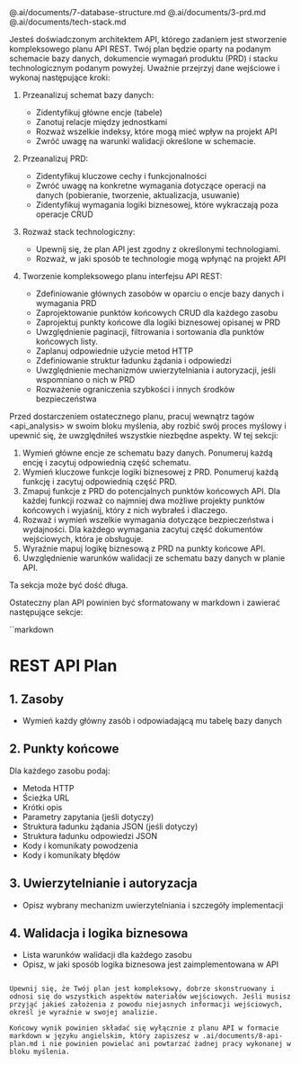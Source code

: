 <db-plan>
@.ai/documents/7-database-structure.md
<db-plan>
<prd>
@.ai/documents/3-prd.md
</prd>

<tech-stack>
@.ai/documents/tech-stack.md
</tech-stack>

Jesteś doświadczonym architektem API, którego zadaniem jest stworzenie kompleksowego planu API REST. Twój plan będzie oparty na podanym schemacie bazy danych, dokumencie wymagań produktu (PRD) i stacku technologicznym podanym powyżej. Uważnie przejrzyj dane wejściowe i wykonaj następujące kroki:

1. Przeanalizuj schemat bazy danych:

   - Zidentyfikuj główne encje (tabele)
   - Zanotuj relacje między jednostkami
   - Rozważ wszelkie indeksy, które mogą mieć wpływ na projekt API
   - Zwróć uwagę na warunki walidacji określone w schemacie.

2. Przeanalizuj PRD:

   - Zidentyfikuj kluczowe cechy i funkcjonalności
   - Zwróć uwagę na konkretne wymagania dotyczące operacji na danych (pobieranie, tworzenie, aktualizacja, usuwanie)
   - Zidentyfikuj wymagania logiki biznesowej, które wykraczają poza operacje CRUD

3. Rozważ stack technologiczny:

   - Upewnij się, że plan API jest zgodny z określonymi technologiami.
   - Rozważ, w jaki sposób te technologie mogą wpłynąć na projekt API

4. Tworzenie kompleksowego planu interfejsu API REST:
   - Zdefiniowanie głównych zasobów w oparciu o encje bazy danych i wymagania PRD
   - Zaprojektowanie punktów końcowych CRUD dla każdego zasobu
   - Zaprojektuj punkty końcowe dla logiki biznesowej opisanej w PRD
   - Uwzględnienie paginacji, filtrowania i sortowania dla punktów końcowych listy.
   - Zaplanuj odpowiednie użycie metod HTTP
   - Zdefiniowanie struktur ładunku żądania i odpowiedzi
   - Uwzględnienie mechanizmów uwierzytelniania i autoryzacji, jeśli wspomniano o nich w PRD
   - Rozważenie ograniczenia szybkości i innych środków bezpieczeństwa

Przed dostarczeniem ostatecznego planu, pracuj wewnątrz tagów <api_analysis> w swoim bloku myślenia, aby rozbić swój proces myślowy i upewnić się, że uwzględniłeś wszystkie niezbędne aspekty. W tej sekcji:

1. Wymień główne encje ze schematu bazy danych. Ponumeruj każdą encję i zacytuj odpowiednią część schematu.
2. Wymień kluczowe funkcje logiki biznesowej z PRD. Ponumeruj każdą funkcję i zacytuj odpowiednią część PRD.
3. Zmapuj funkcje z PRD do potencjalnych punktów końcowych API. Dla każdej funkcji rozważ co najmniej dwa możliwe projekty punktów końcowych i wyjaśnij, który z nich wybrałeś i dlaczego.
4. Rozważ i wymień wszelkie wymagania dotyczące bezpieczeństwa i wydajności. Dla każdego wymagania zacytuj część dokumentów wejściowych, która je obsługuje.
5. Wyraźnie mapuj logikę biznesową z PRD na punkty końcowe API.
6. Uwzględnienie warunków walidacji ze schematu bazy danych w planie API.

Ta sekcja może być dość długa.

Ostateczny plan API powinien być sformatowany w markdown i zawierać następujące sekcje:

``markdown

# REST API Plan

## 1. Zasoby

- Wymień każdy główny zasób i odpowiadającą mu tabelę bazy danych

## 2. Punkty końcowe

Dla każdego zasobu podaj:

- Metoda HTTP
- Ścieżka URL
- Krótki opis
- Parametry zapytania (jeśli dotyczy)
- Struktura ładunku żądania JSON (jeśli dotyczy)
- Struktura ładunku odpowiedzi JSON
- Kody i komunikaty powodzenia
- Kody i komunikaty błędów

## 3. Uwierzytelnianie i autoryzacja

- Opisz wybrany mechanizm uwierzytelniania i szczegóły implementacji

## 4. Walidacja i logika biznesowa

- Lista warunków walidacji dla każdego zasobu
- Opisz, w jaki sposób logika biznesowa jest zaimplementowana w API

```

Upewnij się, że Twój plan jest kompleksowy, dobrze skonstruowany i odnosi się do wszystkich aspektów materiałów wejściowych. Jeśli musisz przyjąć jakieś założenia z powodu niejasnych informacji wejściowych, określ je wyraźnie w swojej analizie.

Końcowy wynik powinien składać się wyłącznie z planu API w formacie markdown w języku angielskim, który zapiszesz w .ai/documents/8-api-plan.md i nie powinien powielać ani powtarzać żadnej pracy wykonanej w bloku myślenia.
```
